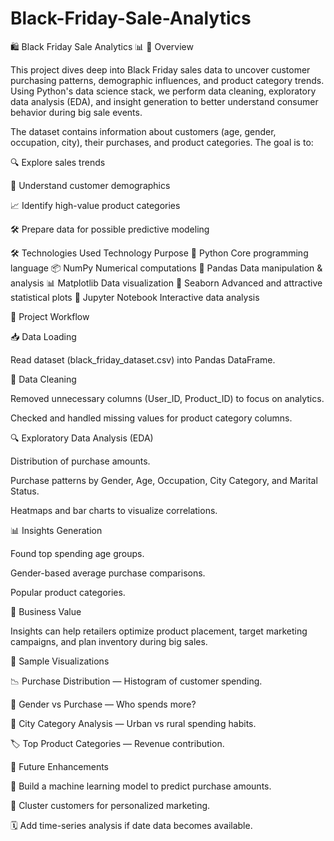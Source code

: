 # Black-Friday-Sale-Analytics

🛍️ Black Friday Sale Analytics 📊
📌 Overview

This project dives deep into Black Friday sales data to uncover customer purchasing patterns, demographic influences, and product category trends. Using Python's data science stack, we perform data cleaning, exploratory data analysis (EDA), and insight generation to better understand consumer behavior during big sale events.

The dataset contains information about customers (age, gender, occupation, city), their purchases, and product categories.
The goal is to:

🔍 Explore sales trends

👥 Understand customer demographics

📈 Identify high-value product categories

🛠 Prepare data for possible predictive modeling

🛠 Technologies Used
Technology Purpose
🐍 Python	Core programming language
📦 NumPy	Numerical computations
🐼 Pandas	Data manipulation & analysis
📊 Matplotlib	Data visualization
🎨 Seaborn	Advanced and attractive statistical plots
📓 Jupyter Notebook	Interactive data analysis


📂 Project Workflow

📥 Data Loading

Read dataset (black_friday_dataset.csv) into Pandas DataFrame.

🧹 Data Cleaning

Removed unnecessary columns (User_ID, Product_ID) to focus on analytics.

Checked and handled missing values for product category columns.

🔍 Exploratory Data Analysis (EDA)

Distribution of purchase amounts.

Purchase patterns by Gender, Age, Occupation, City Category, and Marital Status.

Heatmaps and bar charts to visualize correlations.

📊 Insights Generation

Found top spending age groups.

Gender-based average purchase comparisons.

Popular product categories.

🎯 Business Value

Insights can help retailers optimize product placement, target marketing campaigns, and plan inventory during big sales.

📸 Sample Visualizations

📉 Purchase Distribution — Histogram of customer spending.

👫 Gender vs Purchase — Who spends more?

📍 City Category Analysis — Urban vs rural spending habits.

🏷 Top Product Categories — Revenue contribution.

🚀 Future Enhancements

🔮 Build a machine learning model to predict purchase amounts.

📌 Cluster customers for personalized marketing.

🗓 Add time-series analysis if date data becomes available.
